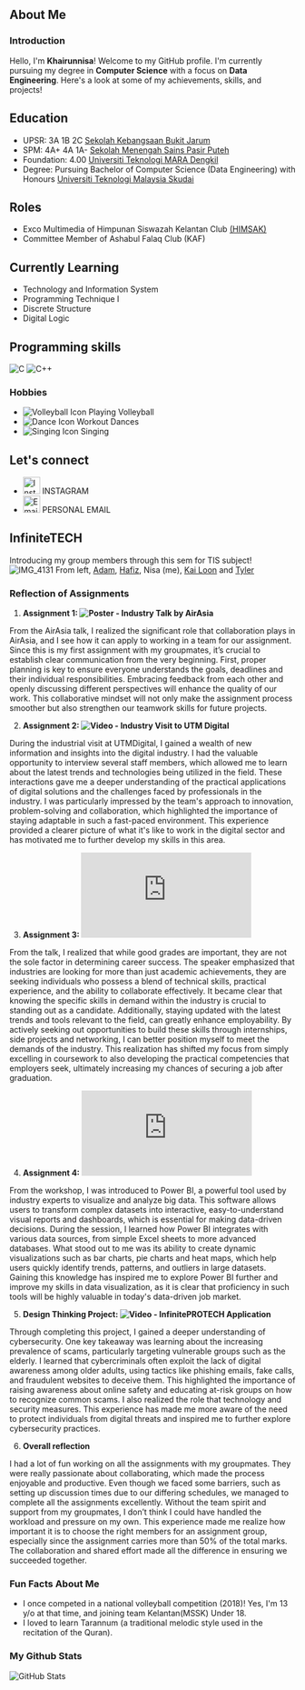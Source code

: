 ## About Me

### Introduction
Hello, I'm **Khairunnisa**! Welcome to my GitHub profile. I'm currently pursuing my degree in **Computer Science** with a focus on **Data Engineering**. Here's a look at some of my achievements, skills, and projects!

## Education

- UPSR: 3A 1B 2C [Sekolah Kebangsaan Bukit Jarum](https://www.facebook.com/sekkebBukitJarum/?locale=ms_MY)
- SPM: 4A+ 4A 1A- [Sekolah Menengah Sains Pasir Puteh](https://www.facebook.com/SMSPPp/?locale=ms_MY)
- Foundation: 4.00 [Universiti Teknologi MARA Dengkil](https://selangor.uitm.edu.my/index.php/en/ucampuses/kampus-dengkil)
- Degree: Pursuing Bachelor of Computer Science (Data Engineering) with Honours [Universiti Teknologi Malaysia Skudai](https://www.utm.my/)

## Roles

- Exco Multimedia of Himpunan Siswazah Kelantan Club [(HIMSAK)](https://www.instagram.com/himsak_utm?igsh=MXc3c3UxM3R4eXY4Zg==)
- Committee Member of Ashabul Falaq Club (KAF)

## Currently Learning

- Technology and Information System
- Programming Technique I
- Discrete Structure
- Digital Logic

## Programming skills

![C](https://img.shields.io/badge/C-blue.svg)
![C++](https://img.shields.io/badge/C++-pink.svg)

### Hobbies
- ![Volleyball Icon](https://img.icons8.com/ios-filled/50/000000/volleyball.png) Playing Volleyball
- ![Dance Icon](https://img.icons8.com/ios-filled/50/000000/dancing.png) Workout Dances
- ![Singing Icon](https://img.icons8.com/ios-filled/50/000000/singer.png) Singing
  
## Let's connect 

- <a href="https://instagram.com/your_instagram__.oukey" target="_blank"><img src="https://img.icons8.com/fluency/48/000000/instagram-new.png" alt="Instagram" width="30"/></a> INSTAGRAM
- <a href="mailto:knisa74800@gmail.com" target="_blank"><img src="https://img.icons8.com/color/48/000000/gmail-new.png" alt="Email" width="30"/></a> PERSONAL EMAIL

## InfiniteTECH
Introducing my group members through this sem for TIS subject!
![IMG_4131](https://github.com/user-attachments/assets/80d2e3b9-60a2-4970-9d8a-c112d8dc62c6)
From left, [Adam](https://github.com/AdamAshraffZamri), [Hafiz](https://github.com/HafizReepei), Nisa (me), [Kai Loon](https://github.com/chuakailoon) and [Tyler](https://github.com/Tyler-C-19)

### Reflection of Assignments

1. **Assignment 1: ![Poster - Industry Talk by AirAsia](https://github.com/user-attachments/assets/e3c2f053-484a-44ae-af03-743289c0a95c)**

From the AirAsia talk, I realized the significant role that collaboration plays in AirAsia, and I see how it can apply to working in a team for our assignment. Since this is my first assignment with my groupmates, it’s crucial to establish clear communication from the very beginning. First, proper planning is key to ensure everyone understands the goals, deadlines and their individual responsibilities. Embracing feedback from each other and openly discussing different perspectives will enhance the quality of our work. This collaborative mindset will not only make the assignment process smoother but also strengthen our teamwork skills for future projects.

2. **Assignment 2: ![Video - Industry Visit to UTM Digital](https://youtu.be/V82A5N3R-yY?si=u4PMZIoTT3tqkHZS)**

During the industrial visit at UTMDigital, I gained a wealth of new information and insights into the digital industry. I had the valuable opportunity to interview several staff members, which allowed me to learn about the latest trends and technologies being utilized in the field. These interactions gave me a deeper understanding of the practical applications of digital solutions and the challenges faced by professionals in the industry. I was particularly impressed by the team's approach to innovation, problem-solving and collaboration, which highlighted the importance of staying adaptable in such a fast-paced environment. This experience provided a clearer picture of what it's like to work in the digital sector and has motivated me to further develop my skills in this area.

3. **Assignment 3: ![Written Report - Industry Talk about "Skills in University and Industry"](https://github.com/user-attachments/files/18568988/ASSIGNMENT.3.InfiniteTECH.pdf)**

From the talk, I realized that while good grades are important, they are not the sole factor in determining career success. The speaker emphasized that industries are looking for more than just academic achievements, they are seeking individuals who possess a blend of technical skills, practical experience, and the ability to collaborate effectively. It became clear that knowing the specific skills in demand within the industry is crucial to standing out as a candidate. Additionally, staying updated with the latest trends and tools relevant to the field, can greatly enhance employability. By actively seeking out opportunities to build these skills through internships, side projects and networking, I can better position myself to meet the demands of the industry. This realization has shifted my focus from simply excelling in coursework to also developing the practical competencies that employers seek, ultimately increasing my chances of securing a job after graduation.

4. **Assignment 4: ![Poster - Power BI Workshop (CODE'25)](https://github.com/user-attachments/files/18569050/Assignment.4.-.Poster.on.the.PowerBI.Workshop.CODE.25.pdf)**

From the workshop, I was introduced to Power BI, a powerful tool used by industry experts to visualize and analyze big data. This software allows users to transform complex datasets into interactive, easy-to-understand visual reports and dashboards, which is essential for making data-driven decisions. During the session, I learned how Power BI integrates with various data sources, from simple Excel sheets to more advanced databases. What stood out to me was its ability to create dynamic visualizations such as bar charts, pie charts and heat maps, which help users quickly identify trends, patterns, and outliers in large datasets. Gaining this knowledge has inspired me to explore Power BI further and improve my skills in data visualization, as it is clear that proficiency in such tools will be highly valuable in today's data-driven job market.

5. **Design Thinking Project: ![Video - InfinitePROTECH Application](https://youtu.be/-n2pWXk1pg4)**

Through completing this project, I gained a deeper understanding of cybersecurity. One key takeaway was learning about the increasing prevalence of scams, particularly targeting vulnerable groups such as the elderly. I learned that cybercriminals often exploit the lack of digital awareness among older adults, using tactics like phishing emails, fake calls, and fraudulent websites to deceive them. This highlighted the importance of raising awareness about online safety and educating at-risk groups on how to recognize common scams. I also realized the role that technology and security measures. This experience has made me more aware of the need to protect individuals from digital threats and inspired me to further explore cybersecurity practices. 

6. **Overall reflection**

I had a lot of fun working on all the assignments with my groupmates. They were really passionate about collaborating, which made the process enjoyable and productive. Even though we faced some barriers, such as setting up discussion times due to our differing schedules, we managed to complete all the assignments excellently. Without the team spirit and support from my groupmates, I don’t think I could have handled the workload and pressure on my own. This experience made me realize how important it is to choose the right members for an assignment group, especially since the assignment carries more than 50% of the total marks. The collaboration and shared effort made all the difference in ensuring we succeeded together.

### Fun Facts About Me
- I once competed in a national volleyball competition (2018)! Yes, I'm  13 y/o at that time, and joining team Kelantan(MSSK) Under 18.
- I loved to learn Tarannum (a traditional melodic style used in the recitation of the Quran).

### My Github Stats
![GitHub Stats](https://github-readme-stats.vercel.app/api?username=yourusername&show_icons=true&hide_title=true&count_private=true&hide=prs&theme=radical)
